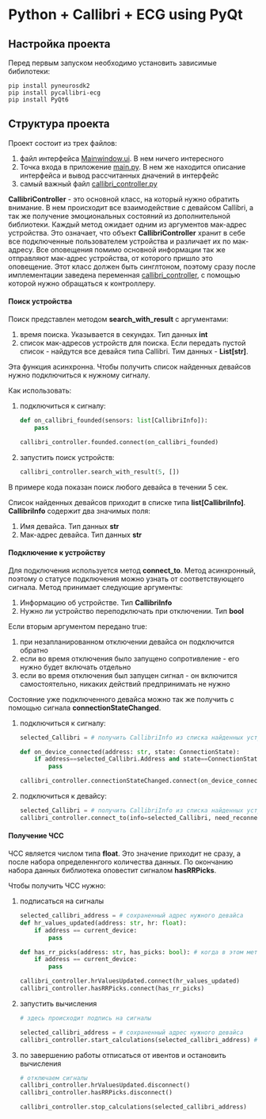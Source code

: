 # Python + Callibri + ECG using PyQt

## Настройка проекта

Перед первым запуском необходимо установить зависимые бибилотеки:

```
pip install pyneurosdk2
pip install pycallibri-ecg
pip install PyQt6
```

## Структура проекта

Проект состоит из трех файлов:
1. файл интерфейса [Mainwindow.ui](https://gitlab.com/neurosdk2/cybergarden2024/-/tree/main/school/PythonSample%20(PyQt)/ui). В нем ничего интересного
2. Точка входа в приложение [main.py](https://gitlab.com/neurosdk2/cybergarden2024/-/blob/main/school/PythonSample%20(PyQt)/main.py). В нем же находится описание интерфейса и вывод рассчитанных дначений в интерфейс
3. самый важный файл [callibri_controller.py](https://gitlab.com/neurosdk2/cybergarden2024/-/blob/main/school/PythonSample%20(PyQt)/callibri_controller.py)

**CallibriController** - это основной класс, на который нужно обратить внимание. В нем происходит все взаимодействие с девайсом Callibri, а так же получение эмоциональных состояний из дополнительной библиотеки. Каждый метод ожидает одним из аргументов мак-адрес устройства. Это означает, что объект **CallibriController** хранит в себе все подключенные пользователем устройства и различает их по мак-адресу. Все оповещения помимо основной информации так же отправляют мак-адрес устройства, от которого пришло это оповещение. Этот класс должен быть синглтоном, поэтому сразу после имплементации заведена переменная [callibri_controller](https://gitlab.com/neurosdk2/cybergarden2024/-/blob/main/school/PythonSample%20(PyQt)/callibri_controller.py#L215), с помощью которой нужно обращаться к контроллеру.

#### Поиск устройства

Поиск представлен методом **search_with_result** с аргументами:

1. время поиска. Указывается в секундах. Тип данных **int**
2. список мак-адресов устройств для поиска. Если передать пустой список - найдутся все девайся типа Callibri. Тим данных - **List[str]**.

Эта функция асинхронна. Чтобы получить список найденных девайсов нужно подключиться к нужному сигналу.

Как использовать:

1. подключиться к сигналу:
    ```python
    def on_callibri_founded(sensors: list[CallibriInfo]):
        pass

    callibri_controller.founded.connect(on_callibri_founded)
    ``` 

2. запустить поиск устройств:
    ```python
    callibri_controller.search_with_result(5, [])
    ``` 

В примере кода показан поиск любого девайса в течении 5 сек.

Список найденных девайсов приходит в списке типа **list[CallibriInfo]**. **CallibriInfo** содержит два значимых поля:
 1. Имя девайса. Тип данных **str**
 2. Мак-адрес девайса. Тип данных **str**


#### Подключение к устройству

Для подключения используется метод **connect_to**. Метод асинхронный, поэтому о статусе подключения можно узнать от соответствующего сигнала. Метод принимает следующие аргументы:

 1. Информацию об устройстве. Тип **CallibriInfo**
 2. Нужно ли устройство переподключать при отключении. Тип **bool**

Если вторым аргументом передано true:
 1. при незапланированном отключении девайса он подключится обратно
 2. если во время отключения было запущено сопротивление - его нужно будет включать отдельно
 3. если во время отключения был запущен сигнал - он включится самостоятельно, никаких действий предпринимать не нужно

Состояние уже подключенного девайса можно так же получить с помощью сигнала **connectionStateChanged**.

1. подключиться к сигналу:
    ```python
    selected_Callibri = # получить CallibriInfo из списка найденных устройств

    def on_device_connected(address: str, state: ConnectionState):
        if address==selected_Callibri.Address and state==ConnectionState.Connected:
            pass

    callibri_controller.connectionStateChanged.connect(on_device_connected)
    ``` 

2. подключиться к девайсу:

    ```python
    selected_Callibri = # получить CallibriInfo из списка найденных устройств
    callibri_controller.connect_to(info=selected_Callibri, need_reconnect=True)
    ```

#### Получение ЧСС

ЧСС является числом типа **float**. Это значение приходит не сразу, а после набора определеннгого количества данных. По окончанию набора данных библиотека оповестит сигналом **hasRRPicks**.

Чтобы получить ЧСС нужно:

1. подписаться на сигналы

    ```python
    selected_callibri_address = # сохраненный адрес нужного девайса
    def hr_values_updated(address: str, hr: float):
        if address == current_device:
            pass

    def has_rr_picks(address: str, has_picks: bool): # когда в этом методе появятся пики (придет значение True) появится первое значение ЧСС
        if address == current_device:
            pass

    callibri_controller.hrValuesUpdated.connect(hr_values_updated)
    callibri_controller.hasRRPicks.connect(has_rr_picks)
    ```

2. запустить вычисления

    ```python
    # здесь происходит подпись на сигналы

    selected_callibri_address = # сохраненный адрес нужного девайса
    callibri_controller.start_calculations(selected_callibri_address) # начало вычислений
    ```
3. по завершению работы отписаться от ивентов и остановить вычисления

    ```python
    # отключаем сигналы
    callibri_controller.hrValuesUpdated.disconnect()
    callibri_controller.hasRRPicks.disconnect()

    callibri_controller.stop_calculations(selected_callibri_address)
    ```


